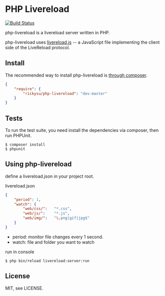 # PHP Livereload

[![Build Status](https://travis-ci.org/RickySu/php-livereload.svg?branch=master)](https://travis-ci.org/RickySu/php-livereload)

php-livereload is a livereload server written in PHP.

php-livereload uses [livereload.js](https://github.com/livereload/livereload-js) -- a JavaScript file implementing the client side of the LiveReload protocol.

## Install

The recommended way to install php-livereload is [through composer](http://getcomposer.org).

```JSON
{
    "require": {
        "rickysu/php-livereload": "dev-master"
    }
}
```

## Tests

To run the test suite, you need install the dependencies via composer, then
run PHPUnit.

    $ composer install
    $ phpunit

## Using php-livereload
define a livereload.json in your project root.

livereload.json

```JSON
{
    "period": 1,
    "watch": {
        "web/css/":   "*.css",
        "web/js/":    "*.js",
        "web/img/":   "\.png|gif|jpg$"
    }
}
```

* period:  monitor file changes every 1 second.
* watch: file and folder you want to watch

run in console

```
$ php bin/reload livereload:server:run
```

## License

MIT, see LICENSE.
